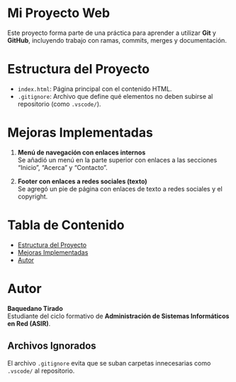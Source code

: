 # Mi Proyecto Web

Este proyecto forma parte de una práctica para aprender a utilizar **Git** y **GitHub**, incluyendo trabajo con ramas, commits, merges y documentación.

# Estructura del Proyecto

- `index.html`: Página principal con el contenido HTML.  
- `.gitignore`: Archivo que define qué elementos no deben subirse al repositorio (como `.vscode/`).

# Mejoras Implementadas

1. **Menú de navegación con enlaces internos**  
   Se añadió un menú en la parte superior con enlaces a las secciones “Inicio”, “Acerca” y “Contacto”.

2. **Footer con enlaces a redes sociales (texto)**  
   Se agregó un pie de página con enlaces de texto a redes sociales y el copyright.

# Tabla de Contenido
- [Estructura del Proyecto](#-estructura-del-proyecto)
- [Mejoras Implementadas](#-mejoras-implementadas)
- [Autor](#-autor)

# Autor
**Baquedano Tirado**  
Estudiante del ciclo formativo de **Administración de Sistemas Informáticos en Red (ASIR)**.

## Archivos Ignorados
El archivo `.gitignore` evita que se suban carpetas innecesarias como `.vscode/` al repositorio.
